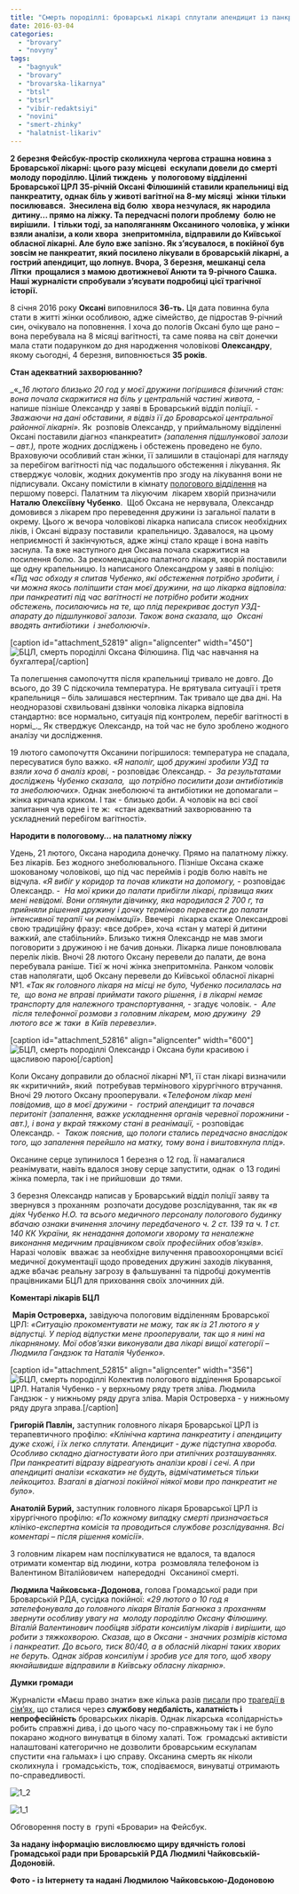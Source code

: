 ```yaml
---
title: "Смерть породіллі: броварські лікарі сплутали апендицит із панкреатитом?"
date: 2016-03-04
categories: 
  - "brovary"
  - "novyny"
tags: 
  - "bagnyuk"
  - "brovary"
  - "brovarska-likarnya"
  - "btsl"
  - "btsrl"
  - "vibir-redaktsiyi"
  - "novini"
  - "smert-zhinky"
  - "halatnist-likariv"
---
```


**2 березня Фейсбук-простір сколихнула чергова страшна новина з Броварської лікарні: цього разу міcцеві  ескулапи довели до смерті молоду породіллю. Цілий тиждень  у пологовому відділенні Броварської ЦРЛ 35-річній Оксані Філюшиній ставили крапельниці від панкреатиту, однак біль у животі вагітної на 8-му місяці  жінки тільки посилювався.  Знесилена від болю  хвора незчулася, як народила  дитину... прямо на ліжку. Та передчасні пологи проблему  болю не вирішили.  І тільки тоді, за наполяганням Оксаниного чоловіка, у жінки взяли аналізи, а коли хвора  знепритомніла, відправили до Київської обласної лікарні. Але було вже запізно. Як з’ясувалося, в покійної був зовсім не панкреатит, який посилено лікували в броварській лікарні, а гострий апендицит, що лопнув. Вчора, 3 березня, мешканці села Літки  прощалися з мамою двотижневої Анюти та 9-річного Сашка. Наші журналісти спробували з’ясувати подробиці цієї трагічної історії.**

8 січня 2016 року **Оксані** виповнилося **36-ть.** Ця дата повинна була стати в житті жінки особливою, адже сімейство, де підростав 9-річний син, очікувало на поповнення. І хоча до пологів Оксані було ще рано – вона перебувала на 8 місяці вагітності, та саме поява на світ донечки мала стати подарунком до дня народження чоловікові **Олександру**, якому сьогодні, 4 березня, виповнюється **35 років**.

**Стан адекватний захворюванню?**

_«__16 лютого близько 20 год у моєї дружини погіршився фізичний стан: вона почала скаржитися на біль у центральній частині живота,_ \- напише пізніше Олександр у заяві в Броварський відділ поліції. - _Зважаючи на дані обставини, я відвіз її до Броварської центральної районної лікарні»._ Як  розповів Олександр, у приймальному відділенні Оксані поставили діагноз «панкреатит» _(запалення підшлункової залози – авт.),_ проте жодних досліджень і обстежень проведено не було. Враховуючи особливий стан жінки, її залишили в стаціонарі для нагляду за перебігом вагітності під час подальшого обстеження і лікування. Як стверджує чоловік, жодних документів про згоду на лікування вони не підписували. Оксану помістили в кімнату [пологового відділення](https://mpz.brovary.org/skilki-koshtuye-naroditi-v-brovarah-shho-kazhut-likari-ta-porodilli/) на першому поверсі. Палатним та лікуючим  лікарем хворій призначили **Наталю Олексіївну Чубенко**.  Щоб Оксана не нервувала, Олександр домовився з лікарем про переведення дружини із загальної палати в окрему. Цього ж вечора чоловікові лікарка написала список необхідних ліків, і Оксані відразу поставили  крапельницю. Здавалося, на цьому неприємності й закінчуються, адже жінці стало краще і вона навіть заснула. Та вже наступного дня Оксана почала скаржитися на посилення болю. За рекомендацією палатного лікаря, хворій поставили ще одну крапельницю. Із написаного Олександром у заяві в поліцію: «_Під час обходу я спитав Чубенко_, _які обстеження потрібно зробити, і чи можна якось поліпшити стан моєї дружини, на що лікарка відповіла: при панкреатиті під час вагітності не потрібно робити жодних обстежень, посилаючись на те, що плід перекриває доступ УЗД-апарату до підшлункової залози. Також вона сказала, що  Оксані вводять антибіотики  і знеболюючі»_.

\[caption id="attachment\_52819" align="aligncenter" width="450"\]![БЦЛ, смерть породіллі](https://mpz.brovary.org/wp-content/uploads/2016/03/pid-chas-navchannya-na-buhgaltera.jpg) Оксана Філюшина. Під час навчання на бухгалтера\[/caption\]

Та полегшення самопочуття після крапельниці тривало не довго. До всього, до 39 С підскочила температура. Не врятувала ситуації і третя крапельниця – біль залишався нестерпним. Так тривало ще два дні. На неодноразові схвильовані дзвінки чоловіка лікарка відповіла стандартно: все нормально, ситуація під контролем, перебіг вагітності в нормі_._ Як стверджує Олександр, на той час не було зроблено жодного аналізу чи дослідження.

19 лютого самопочуття Оксанини погіршилося: температура не спадала, пересуватися було важко. «_Я наполіг, щоб дружині зробили УЗД та взяли хоча б аналіз крові,_ \- розповідає Олександр. -  _За результатами досліджень Чубенко сказала,  що потрібно посилити дози антибіотиків та знеболюючих»._ Однак знеболюючі та антибіотики не допомагали – жінка кричала криком. І так - близько доби. А чоловік на всі свої запитання чув одне і те ж:  «стан адекватний захворюванню та ускладнений перебігом вагітності».

**Народити в пологовому… на палатному ліжку**

Удень, 21 лютого, Оксана народила донечку. Прямо на палатному ліжку. Без лікарів. Без жодного знеболювального. Пізніше Оксана скаже шокованому чоловікові, що під час переймів і родів болю навіть не відчула. _«Я вибіг у коридор та почав кликати на допомогу,_ \- розповідає Олександр. -  _На мої крики до палати прибігли лікарі, прізвища яких мені невідомі._ _Вони оглянули дівчинку, яка народилася 2 700 г, та прийняли рішення дружину і дочку терміново перевести до палати інтенсивної терапії чи реанімації»_. Ввечері  лікарка скаже Олександрові свою традиційну фразу: «все добре», хоча «стан у матері й дитини важкий, але стабільний». Близько тижня Олександр не мав змоги поговорити з дружиною і не бачив доньки. Лікарка лише поновлювала перелік ліків. Вночі 28 лютого Оксану перевели до палати, де вона перебувала раніше. Тієї ж ночі жінка знепритомніла. Ранком чоловік став наполягати, щоб Оксану перевели до Київської обласної лікарні №1. _«Так як головного лікаря на місці не було, Чубенко посилалась на те,  що вона не вправі приймати такого рішення, і в лікарні немає транспорту для належного транспортування,_ - згадує чоловік. -  _Але  після телефонної розмови з головним лікарем, мою дружину  29 лютого все ж таки  в Київ перевезли»._

\[caption id="attachment\_52816" align="aligncenter" width="600"\]![БЦЛ, смерть породіллі](https://mpz.brovary.org/wp-content/uploads/2016/03/Vony-buly-krasyvoyu-i-shhaslyvoyu-paroyu.jpg) Олександр і Оксана були красивою і щасливою парою\[/caption\]

Коли Оксану доправили до обласної лікарні №1, її стан лікарі визначили як «критичний», який  потребував термінового хірургічного втручання. Вночі 29 лютого Оксану прооперували. «_Телефоном лікар мені повідомив, що в моєї дружини -  гострий апендицит та почався перитоніт (запалення, важке ускладнення органів черевної порожнини - авт.), і вона у вкрай тяжкому стані в реанімації,_ \- розповідає Олександр. -  _Також пояснив, що пологи стались передчасно внаслідок того, що запалення перейшло на матку, тому вона і виштовхнула плід»._

Оксанине серце зупинилося 1 березня о 12 год. Її намагалися реанімувати, навіть вдалося знову серце запустити, однак  о 13 годині  жінка померла, так і не прийшовши  до тями.

3 березня Олександр написав у Броварський відділ поліції заяву та звернувся з проханням  розпочати досудове розслідування, так як _«в діях Чубенко Н.О. та всього медичного персоналу пологового будинку вбачаю ознаки вчинення злочину передбаченого ч. 2 ст. 139 та ч. 1 ст. 140 КК України, як ненадання допомоги хворому та неналежне виконання медичним працівником своїх професійних обов’язків»._ Наразі чоловік  вважає за необхідне вилучення правоохоронцями всієї медичної документації щодо проведених дружині заходів лікування, адже вбачає реальну загрозу в фальшуванні та підробці документів працівниками БЦЛ для приховання своїх злочинних дій.

**Коментарі лікарів БЦЛ**

 **Марія Островерха,** завідуюча пологовим відділенням Броварської ЦРЛ: _«Ситуацію прокоментувати не можу, так як із 21 лютого я у відпустці. У період відпустки мене прооперували, так що я нині на лікарняному. Мої обов’язки виконували два лікарі вищої категорії – Людмила Гандзюк та Наталія Чубенко»._

\[caption id="attachment\_52815" align="aligncenter" width="356"\]![БЦЛ, смерть породіллі](https://mpz.brovary.org/wp-content/uploads/2016/03/p1.jpg) Колектив пологового відділення Броварської ЦРЛ. Наталія Чубенко - у верхньому ряду третя зліва. Людмила Гандзюк - у нижньому ряду друга зліва. Марія Островерха - у нижньому ряду друга зправа.\[/caption\]

**Григорій Павлін,** заступник головного лікаря Броварської ЦРЛ із терапевтичного профілю: _«Клінічна картина панкреатиту і апендициту дуже схожі, і їх легко сплутати. Апендицит - дуже підступна хвороба. Особливо складно діагностувати його при атипічних розташуваннях. При панкреатиті відразу відреагують аналізи крові і сечі. А при апендициті аналізи «скакати» не будуть, відмічатиметься тільки лейкоцитоз. Взагалі в діагнозі покійної ніякої мови про панкреатит не було»._

**Анатолій Бурий,** заступник головного лікаря Броварської ЦРЛ із хірургічного профілю: _«По кожному випадку смерті призначається клініко-експертна комісія та проводиться службове розслідування. Всі коментарі – після рішення комісії»._

З головним лікарем нам поспілкуватися не вдалося, та вдалося  отримати коментар від людини, котра  розмовляла телефоном із Валентином Віталійовичем  напередодні  Оксаниної смерті.

**Людмила Чайковська-Додонова,** голова Громадської ради при Броварській РДА, сусідка покійної: _«29 лютого о 10 год я зателефонувала до головного лікаря Віталія Багнюка з проханням звернути особливу увагу на  молоду породіллю Оксану Філюшину. Віталій Валентинович пообіцяв зібрати консиліум лікарів і вирішити, що робити з тяжкохворою. Сказав, що в Оксани - значних розмірів кістома і панкреатит. До всього, тиск 80/40, а в обласній лікарні таких хворих не беруть. Однак зібрав консиліум і зробив усе для того, щоб хвору якнайшвидше відправили в Київську обласну лікарню»._

**Думки громади**

Журналісти «Маєш право знати» вже кілька разів [писали](https://mpz.brovary.org/rodychi-pokijnogo-39-litnogo-cholovika-zvynuvachuyut-brovarskyh-likariv-u-sluzhbovij-nedbalosti) про [трагедії в сім’ях](https://mpz.brovary.org/u-brovarah-46-richniy-cholovik-pomer-cherez-sluzhbovu-nedbalist-pratsivnikiv-ekstrenoyi-dopomogi/), що сталися через **службову недбалість, халатність і непрофесійність** броварських лікарів. Однак лікарська «солідарність» робить справжні дива, і до цього часу по-справжньому так і не було покарано жодного винуватця в білому халаті. Тож  громадські активісти налаштовані категорично не дозволити броварським ескулапам спустити «на гальмах» і цю справу. Оксанина смерть як ніколи сколихнула і  громадськість, тож, сподіваємося, винуватці отримають по-справедливості.

![1_2](https://mpz.brovary.org/wp-content/uploads/2016/03/1_2.jpg)

![1_1](https://mpz.brovary.org/wp-content/uploads/2016/03/1_1.jpg)

Обговорення посту в  групі «Бровари» на Фейсбук.

**За надану інформацію висловлюємо щиру вдячність голові Громадської ради при Броварській РДА Людмилі Чайковській-Додоновій.**

**Фото - із Інтернету та надані Людмилою Чайковською-Додоновою**
